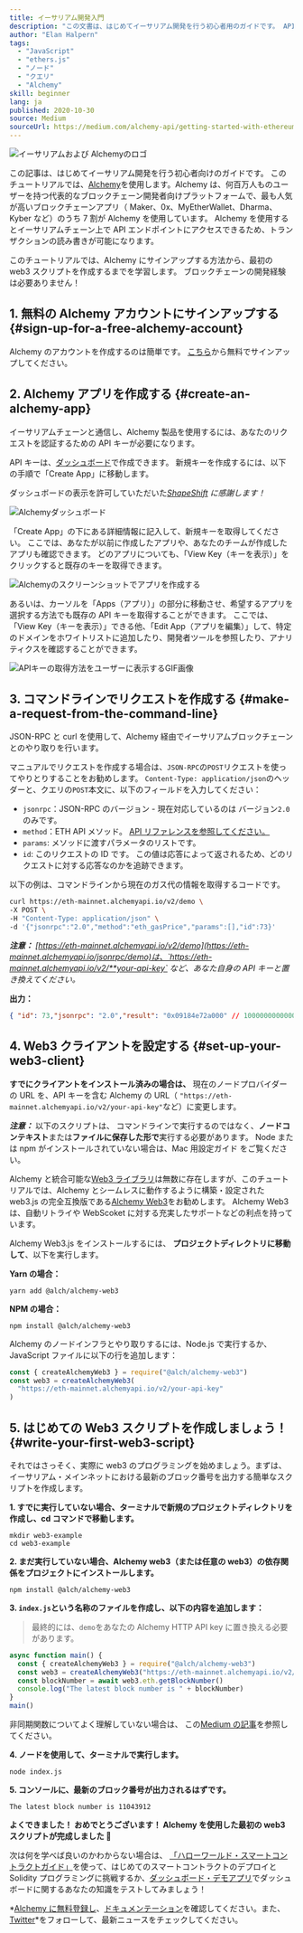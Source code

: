 ```yaml
---
title: イーサリアム開発入門
description: "この文書は、はじめてイーサリアム開発を行う初心者用のガイドです。 APIエンドポイントの立ち上げ、コマンドライン・リクエストの作成、さらにweb3スクリプトの作成までをステップごとに説明します。 ブロックチェーンの開発経験は必要ありません！"
author: "Elan Halpern"
tags:
  - "JavaScript"
  - "ethers.js"
  - "ノード"
  - "クエリ"
  - "Alchemy"
skill: beginner
lang: ja
published: 2020-10-30
source: Medium
sourceUrl: https://medium.com/alchemy-api/getting-started-with-ethereum-development-using-alchemy-c3d6a45c567f
---
```


![イーサリアムおよび Alchemyのロゴ](./ethereum-alchemy.png)

この記事は、はじめてイーサリアム開発を行う初心者向けのガイドです。 このチュートリアルでは、[Alchemy](https://alchemyapi.io/)を使用します。Alchemy は、何百万人ものユーザーを持つ代表的なブロックチェーン開発者向けプラットフォームで、最も人気が高いブロックチェーンアプリ（ Maker、0x、MyEtherWallet、Dharma、Kyber など）のうち 7 割が Alchemy を使用しています。 Alchemy を使用するとイーサリアムチェーン上で API エンドポイントにアクセスできるため、トランザクションの読み書きが可能になります。

このチュートリアルでは、Alchemy にサインアップする方法から、最初の web3 スクリプトを作成するまでを学習します。 ブロックチェーンの開発経験は必要ありません！

## 1. 無料の Alchemy アカウントにサインアップする {#sign-up-for-a-free-alchemy-account}

Alchemy のアカウントを作成するのは簡単です。 [こちら](https://auth.alchemyapi.io/signup)から無料でサインアップしてください。

## 2. Alchemy アプリを作成する {#create-an-alchemy-app}

イーサリアムチェーンと通信し、Alchemy 製品を使用するには、あなたのリクエストを認証するための API キーが必要になります。

API キーは、[ダッシュボード](http://dashboard.alchemyapi.io/)で作成できます。 新規キーを作成するには、以下の手順で「Create App」に移動します。

ダッシュボードの表示を許可していただいた[_ShapeShift_](https://shapeshift.com/) _に感謝します！_

![Alchemyダッシュボード](./alchemy-dashboard.png)

「Create App」の下にある詳細情報に記入して、新規キーを取得してください。 ここでは、あなたが以前に作成したアプリや、あなたのチームが作成したアプリも確認できます。 どのアプリについても、「View Key（キーを表示）」をクリックすると既存のキーを取得できます。

![Alchemyのスクリーンショットでアプリを作成する](./create-app.png)

あるいは、カーソルを「Apps（アプリ）」の部分に移動させ、希望するアプリを選択する方法でも既存の API キーを取得することができます。 ここでは、「View Key（キーを表示）」できる他、「Edit App（アプリを編集）」して、特定のドメインをホワイトリストに追加したり、開発者ツールを参照したり、アナリティクスを確認することができます。

![APIキーの取得方法をユーザーに表示するGIF画像](./pull-api-keys.gif)

## 3. コマンドラインでリクエストを作成する {#make-a-request-from-the-command-line}

JSON-RPC と curl を使用して、Alchemy 経由でイーサリアムブロックチェーンとのやり取りを行います。

マニュアルでリクエストを作成する場合は、`JSON-RPC`の`POST`リクエストを使ってやりとりすることをお勧めします。 `Content-Type: application/json`のヘッダーと、クエリの`POST`本文に、以下のフィールドを入力してください：

- `jsonrpc`：JSON-RPC のバージョン - 現在対応しているのは バージョン`2.0` のみです。
- `method`：ETH API メソッド。 [API リファレンスを参照してください。](https://docs.alchemyapi.io/documentation/alchemy-api-reference/json-rpc)
- `params`: メソッドに渡すパラメータのリストです。
- `id`: このリクエストの ID です。 この値は応答によって返されるため、どのリクエストに対する応答なのかを追跡できます。

以下の例は、コマンドラインから現在のガス代の情報を取得するコードです。

```bash
curl https://eth-mainnet.alchemyapi.io/v2/demo \
-X POST \
-H "Content-Type: application/json" \
-d '{"jsonrpc":"2.0","method":"eth_gasPrice","params":[],"id":73}'
```

_**注意：** [https://eth-mainnet.alchemyapi.io/v2/demo](https://eth-mainnet.alchemyapi.io/jsonrpc/demo)は、`https://eth-mainnet.alchemyapi.io/v2/**your-api-key` など、あなた自身の API キーと置き換えてください。_

**出力：**

```json
{ "id": 73,"jsonrpc": "2.0","result": "0x09184e72a000" // 10000000000000 }
```

## 4. Web3 クライアントを設定する {#set-up-your-web3-client}

**すでにクライアントをインストール済みの場合は、** 現在のノードプロバイダーの URL を、API キーを含む Alchemy の URL（ `"https://eth-mainnet.alchemyapi.io/v2/your-api-key"`など）に変更します。

**_注意：_** 以下のスクリプトは、 コマンドラインで実行するのではなく、**ノードコンテキスト**または**ファイルに保存した形で**実行する必要があります。 Node または npm がインストールされていない場合は、Mac 用設定ガイド [](https://app.gitbook.com/@alchemyapi/s/alchemy/guides/alchemy-for-macs) をご覧ください。

Alchemy と統合可能な[Web3 ライブラリ](https://docs.alchemyapi.io/guides/getting-started#other-web3-libraries)は無数に存在しますが、このチュートリアルでは、Alchemy とシームレスに動作するように構築・設定された web3.js の完全互換版である[Alchemy Web3](https://docs.alchemy.com/reference/api-overview)をお勧めします。 Alchemy Web3 は、自動リトライや WebScoket に対する充実したサポートなどの利点を持っています。

Alchemy Web3.js をインストールするには、 **プロジェクトディレクトリに移動して**、以下を実行します。

**Yarn の場合：**

```
yarn add @alch/alchemy-web3
```

**NPM の場合：**

```
npm install @alch/alchemy-web3
```

Alchemy のノードインフラとやり取りするには、Node.js で実行するか、JavaScript ファイルに以下の行を追加します：

```js
const { createAlchemyWeb3 } = require("@alch/alchemy-web3")
const web3 = createAlchemyWeb3(
  "https://eth-mainnet.alchemyapi.io/v2/your-api-key"
)
```

## 5. はじめての Web3 スクリプトを作成しましょう！ {#write-your-first-web3-script}

それではさっそく、実際に web3 のプログラミングを始めましょう。まずは、イーサリアム・メインネットにおける最新のブロック番号を出力する簡単なスクリプトを作成します。

**1. すでに実行していない場合、ターミナルで新規のプロジェクトディレクトリを作成し、cd コマンドで移動します。**

```
mkdir web3-example
cd web3-example
```

**2. まだ実行していない場合、Alchemy web3（または任意の web3）の依存関係をプロジェクトにインストールします。**

```
npm install @alch/alchemy-web3
```

**3. `index.js`という名称のファイルを作成し、以下の内容を追加します：**

> 最終的には、`demo`をあなたの Alchemy HTTP API key に置き換える必要があります。

```js
async function main() {
  const { createAlchemyWeb3 } = require("@alch/alchemy-web3")
  const web3 = createAlchemyWeb3("https://eth-mainnet.alchemyapi.io/v2/demo")
  const blockNumber = await web3.eth.getBlockNumber()
  console.log("The latest block number is " + blockNumber)
}
main()
```

非同期関数についてよく理解していない場合は、 この[Medium の記事](https://medium.com/better-programming/understanding-async-await-in-javascript-1d81bb079b2c)を参照してください。

**4. ノードを使用して、ターミナルで実行します。**

```
node index.js
```

**5. コンソールに、最新のブロック番号が出力されるはずです。**

```
The latest block number is 11043912
```

**よくできました！ おめでとうございます！ Alchemy を使用した最初の web3 スクリプトが完成しました 🎉**

次は何を学べば良いのかわからない場合は、 [「ハローワールド・スマートコントラクトガイド」](https://docs.alchemyapi.io/tutorials/hello-world-smart-contract)を使って、はじめてのスマートコントラクトのデプロイと Solidity プログラミングに挑戦するか、[ダッシュボード・デモアプリ](https://docs.alchemyapi.io/tutorials/demo-app)でダッシュボードに関するあなたの知識をテストしてみましょう！

*[Alchemy に無料登録し](https://auth.alchemyapi.io/signup)、[ドキュメンテーション](https://docs.alchemyapi.io/)を確認してください。また、[Twitter](https://twitter.com/AlchemyPlatform)*をフォローして、最新ニュースをチェックしてください。
